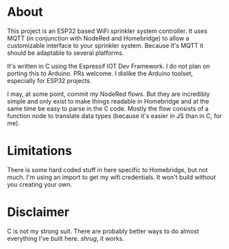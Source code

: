 # About
This project is an ESP32 based WiFi sprinkler system controller. It uses MQTT (in conjunction with NodeRed and Homebridge) to allow a customizable interface to your sprinkler system. Because it's MQTT it should be adaptable to several platforms.

It's written in C using the Espressif IOT Dev Framework.
I do not plan on porting this to Arduino. PRs welcome. I dislike the Arduino toolset, especially for ESP32 projects.

I may, at some point, commit my NodeRed flows. But they are incredibly simple and only exist to make things readable in Homebridge and at the same time be easy to parse in the C code. Mostly the flow consists of a function node to translate data types (because it's easier in JS than in C, for me).

# Limitations
There is some hard coded stuff in here specific to Homebridge, but not much.
I'm using an import to get my wifi credentials. It won't build without you creating your own.

# Disclaimer
C is not my strong suit. There are probably better ways to do almost everything I've built here. *shrug*, it works.